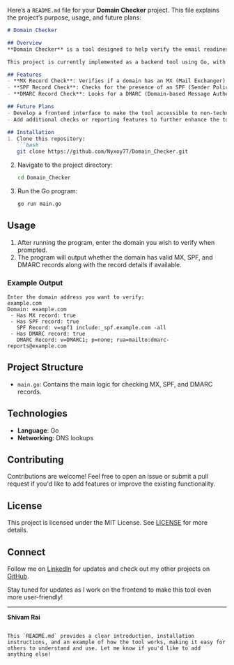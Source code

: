 Here’s a `README.md` file for your **Domain Checker** project. This file explains the project’s purpose, usage, and future plans:

```markdown
# Domain Checker

## Overview
**Domain Checker** is a tool designed to help verify the email readiness of a domain by checking essential DNS records, specifically MX, SPF, and DMARC records. With this project, you can ensure a domain's email setup and enhance email deliverability and security.

This project is currently implemented as a backend tool using Go, with plans to add a frontend interface for a more user-friendly experience.

## Features
- **MX Record Check**: Verifies if a domain has an MX (Mail Exchanger) record, which indicates email service capability.
- **SPF Record Check**: Checks for the presence of an SPF (Sender Policy Framework) record, which specifies authorized email servers for the domain.
- **DMARC Record Check**: Looks for a DMARC (Domain-based Message Authentication, Reporting & Conformance) record, which provides additional email security and reporting.

## Future Plans
- Develop a frontend interface to make the tool accessible to non-technical users.
- Add additional checks or reporting features to further enhance the tool’s capabilities.

## Installation
1. Clone this repository:
   ```bash
   git clone https://github.com/Nyxoy77/Domain_Checker.git
   ```
2. Navigate to the project directory:
   ```bash
   cd Domain_Checker
   ```
3. Run the Go program:
   ```bash
   go run main.go
   ```

## Usage
1. After running the program, enter the domain you wish to verify when prompted.
2. The program will output whether the domain has valid MX, SPF, and DMARC records along with the record details if available.

### Example Output
```plaintext
Enter the domain address you want to verify:
example.com
Domain: example.com
 - Has MX record: true
 - Has SPF record: true
   SPF Record: v=spf1 include:_spf.example.com -all
 - Has DMARC record: true
   DMARC Record: v=DMARC1; p=none; rua=mailto:dmarc-reports@example.com
```

## Project Structure
- `main.go`: Contains the main logic for checking MX, SPF, and DMARC records.

## Technologies
- **Language**: Go
- **Networking**: DNS lookups

## Contributing
Contributions are welcome! Feel free to open an issue or submit a pull request if you'd like to add features or improve the existing functionality.

## License
This project is licensed under the MIT License. See [LICENSE](LICENSE) for more details.

## Connect
Follow me on [LinkedIn](https://www.linkedin.com/in/shivam-rai/) for updates and check out my other projects on [GitHub](https://github.com/Nyxoy77).

Stay tuned for updates as I work on the frontend to make this tool even more user-friendly!

---

**Shivam Rai**
```

This `README.md` provides a clear introduction, installation instructions, and an example of how the tool works, making it easy for others to understand and use. Let me know if you'd like to add anything else!
